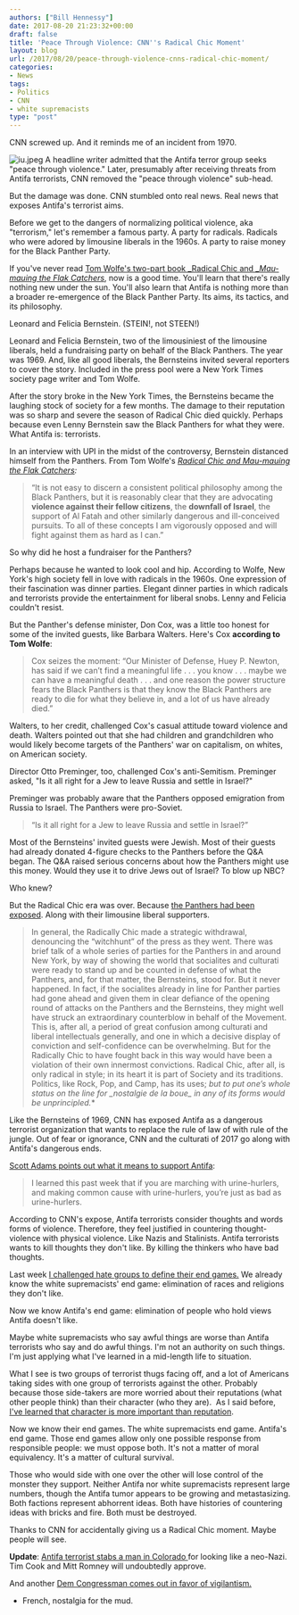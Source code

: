 ```yaml
---
authors: ["Bill Hennessy"]
date: 2017-08-20 21:23:32+00:00
draft: false
title: 'Peace Through Violence: CNN''s Radical Chic Moment'
layout: blog
url: /2017/08/20/peace-through-violence-cnns-radical-chic-moment/
categories:
- News
tags:
- Politics
- CNN
- white supremacists
type: "post"
---
```


CNN screwed up. And it reminds me of an incident from 1970.

![iu.jpeg](https://hennessysview.com/wp-content/uploads/2017/08/iu.jpeg)
A headline writer admitted that the Antifa terror group seeks "peace through violence." Later, presumably after receiving threats from Antifa terrorists, CNN removed the "peace through violence" sub-head.

But the damage was done. CNN stumbled onto real news. Real news that exposes Antifa's terrorist aims.

Before we get to the dangers of normalizing political violence, aka "terrorism," let's remember a famous party. A party for radicals. Radicals who were adored by limousine liberals in the 1960s. A party to raise money for the Black Panther Party.

If you've never read [Tom Wolfe's two-part book ](https://read.amazon.com/kp/embed?asin=B003GFIVHK&preview=newtab&linkCode=kpe&ref_=cm_sw_r_kb_dp_NRFMzbBYDZ5FP)[_Radical Chic and _](https://read.amazon.com/kp/embed?asin=B003GFIVHK&preview=newtab&linkCode=kpe&ref_=cm_sw_r_kb_dp_NRFMzbBYDZ5FP)[_Mau-mauing the Flak Catchers_](https://read.amazon.com/kp/embed?asin=B003GFIVHK&preview=newtab&linkCode=kpe&ref_=cm_sw_r_kb_dp_NRFMzbBYDZ5FP), now is a good time. You'll learn that there's really nothing new under the sun. You'll also learn that Antifa is nothing more than a broader re-emergence of the Black Panther Party. Its aims, its tactics, and its philosophy.

Leonard and Felicia Bernstein. (STEIN!, not STEEN!)

Leonard and Felicia Bernstein, two of the limousiniest of the limousine liberals, held a fundraising party on behalf of the Black Panthers. The year was 1969. And, like all good liberals, the Bernsteins invited several reporters to cover the story. Included in the press pool were a New York Times society page writer and Tom Wolfe.

After the story broke in the New York Times, the Bernsteins became the laughing stock of society for a few months. The damage to their reputation was so sharp and severe the season of Radical Chic died quickly. Perhaps because even Lenny Bernstein saw the Black Panthers for what they were. What Antifa is: terrorists.

In an interview with UPI in the midst of the controversy, Bernstein distanced himself from the Panthers. From Tom Wolfe's _[Radical Chic and Mau-mauing the Flak Catchers](https://read.amazon.com/kp/embed?asin=B003GFIVHK&preview=newtab&linkCode=kpe&ref_=cm_sw_r_kb_dp_NRFMzbBYDZ5FP):_





> “It is not easy to discern a consistent political philosophy among the Black Panthers, but it is reasonably clear that they are advocating **violence against their fellow citizens**, the **downfall of Israel**, the support of Al Fatah and other similarly dangerous and ill-conceived pursuits. To all of these concepts I am vigorously opposed and will fight against them as hard as I can.”



So why did he host a fundraiser for the Panthers?

Perhaps because he wanted to look cool and hip. According to Wolfe, New York's high society fell in love with radicals in the 1960s. One expression of their fascination was dinner parties. Elegant dinner parties in which radicals and terrorists provide the entertainment for liberal snobs. Lenny and Felicia couldn't resist.

But the Panther's defense minister, Don Cox, was a little too honest for some of the invited guests, like Barbara Walters. Here's Cox **according to Tom Wolfe**:





> Cox seizes the moment: “Our Minister of Defense, Huey P. Newton, has said if we can’t find a meaningful life . . . you know . . . maybe we can have a meaningful death . . . and one reason the power structure fears the Black Panthers is that they know the Black Panthers are ready to die for what they believe in, and a lot of us have already died.”



Walters, to her credit, challenged Cox's casual attitude toward violence and death. Walters pointed out that she had children and grandchildren who would likely become targets of the Panthers' war on capitalism, on whites, on American society.

Director Otto Preminger, too, challenged Cox's anti-Semitism. Preminger asked, "Is it all right for a Jew to leave Russia and settle in Israel?"

Preminger was probably aware that the Panthers opposed emigration from Russia to Israel. The Panthers were pro-Soviet.





> “Is it all right for a Jew to leave Russia and settle in Israel?”



Most of the Bernsteins' invited guests were Jewish. Most of their guests had already donated 4-figure checks to the Panthers before the Q&A began. The Q&A raised serious concerns about how the Panthers might use this money. Would they use it to drive Jews out of Israel? To blow up NBC?

Who knew?

But the Radical Chic era was over. Because [the Panthers had been exposed](https://read.amazon.com/kp/embed?asin=B003GFIVHK&preview=newtab&linkCode=kpe&ref_=cm_sw_r_kb_dp_NRFMzbBYDZ5FP). Along with their limousine liberal supporters.





> In general, the Radically Chic made a strategic withdrawal, denouncing the “witchhunt” of the press as they went. There was brief talk of a whole series of parties for the Panthers in and around New York, by way of showing the world that socialites and culturati were ready to stand up and be counted in defense of what the Panthers, and, for that matter, the Bernsteins, stood for. But it never happened. In fact, if the socialites already in line for Panther parties had gone ahead and given them in clear defiance of the opening round of attacks on the Panthers and the Bernsteins, they might well have struck an extraordinary counterblow in behalf of the Movement. This is, after all, a period of great confusion among culturati and liberal intellectuals generally, and one in which a decisive display of conviction and self-confidence can be overwhelming. But for the Radically Chic to have fought back in this way would have been a violation of their own innermost convictions. Radical Chic, after all, is only radical in style; in its heart it is part of Society and its traditions. Politics, like Rock, Pop, and Camp, has its uses; **but to put one’s whole status on the line for _nostalgie de la boue*_ in any of its forms would be unprincipled.**



Like the Bernsteins of 1969, CNN has exposed Antifa as a dangerous terrorist organization that wants to replace the rule of law of with rule of the jungle. Out of fear or ignorance, CNN and the culturati of 2017 go along with Antifa's dangerous ends.

[Scott Adams points out what it means to support Antifa](https://blog.dilbert.com/post/164413430711/checking-my-six-month-prediction-did-it-age):





> I learned this past week that if you are marching with urine-hurlers, and making common cause with urine-hurlers, you’re just as bad as urine-hurlers.



According to CNN's expose, Antifa terrorists consider thoughts and words forms of violence. Therefore, they feel justified in countering thought-violence with physical violence. Like Nazis and Stalinists. Antifa terrorists wants to kill thoughts they don't like. By killing the thinkers who have bad thoughts.

Last week [I challenged hate groups to define their end games.](https://hennessysview.com/2017/08/13/what-was-good-about-charlottesville/) We already know the white supremacists' end game: elimination of races and religions they don't like.

Now we know Antifa's end game: elimination of people who hold views Antifa doesn't like.

Maybe white supremacists who say awful things are worse than Antifa terrorists who say and do awful things. I'm not an authority on such things. I'm just applying what I've learned in a mid-length life to situation.

What I see is two groups of terrorist thugs facing off, and a lot of Americans taking sides with one group of terrorists against the other. Probably because those side-takers are more worried about their reputations (what other people think) than their character (who they are).  As I said before, [I've learned that character is more important than reputation](https://hennessysview.com/2017/08/17/what-is-character/).

Now we know their end games. The white supremacists end game. Antifa's end game. Those end games allow only one possible response from responsible people: we must oppose both. It's not a matter of moral equivalency. It's a matter of cultural survival.

Those who would side with one over the other will lose control of the monster they support. Neither Antifa nor white supremacists represent large numbers, though the Antifa tumor appears to be growing and metastasizing. Both factions represent abhorrent ideas. Both have histories of countering ideas with bricks and fire. Both must be destroyed.

Thanks to CNN for accidentally giving us a Radical Chic moment. Maybe people will see.



**Update**: [Antifa terrorist stabs a man in Colorado ](https://www.breitbart.com/big-government/2017/08/20/stabbing-victim-claims-short-haircut-meant-attacker-believed-neo-nazi/amp/)for looking like a neo-Nazi. Tim Cook and Mitt Romney will undoubtedly approve.



And another [Dem Congressman comes out in favor of vigilantism. ](https://www.breitbart.com/video/2017/08/20/dem-rep-steve-cohen/amp/)






  * French, nostalgia for the mud.

